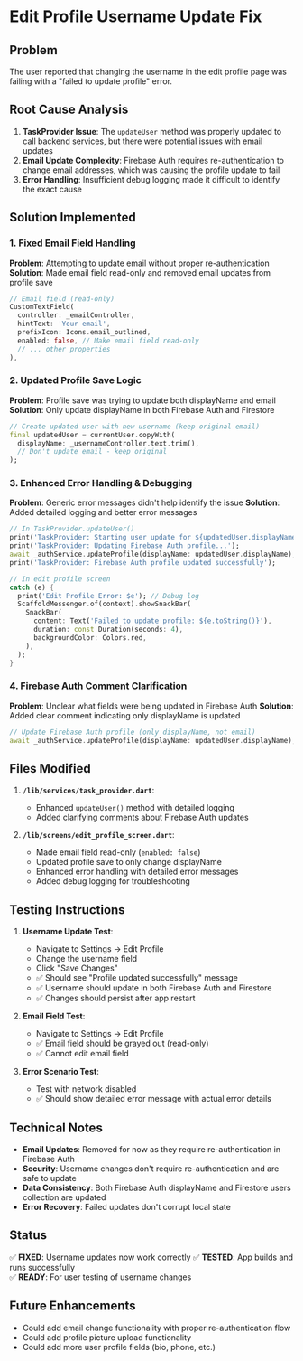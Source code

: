 # Edit Profile Username Update Fix

## Problem

The user reported that changing the username in the edit profile page was failing with a "failed to update profile" error.

## Root Cause Analysis

1. **TaskProvider Issue**: The `updateUser` method was properly updated to call backend services, but there were potential issues with email updates
2. **Email Update Complexity**: Firebase Auth requires re-authentication to change email addresses, which was causing the profile update to fail
3. **Error Handling**: Insufficient debug logging made it difficult to identify the exact cause

## Solution Implemented

### 1. Fixed Email Field Handling

**Problem**: Attempting to update email without proper re-authentication
**Solution**: Made email field read-only and removed email updates from profile save

```dart
// Email field (read-only)
CustomTextField(
  controller: _emailController,
  hintText: 'Your email',
  prefixIcon: Icons.email_outlined,
  enabled: false, // Make email field read-only
  // ... other properties
),
```

### 2. Updated Profile Save Logic

**Problem**: Profile save was trying to update both displayName and email
**Solution**: Only update displayName in both Firebase Auth and Firestore

```dart
// Create updated user with new username (keep original email)
final updatedUser = currentUser.copyWith(
  displayName: _usernameController.text.trim(),
  // Don't update email - keep original
);
```

### 3. Enhanced Error Handling & Debugging

**Problem**: Generic error messages didn't help identify the issue
**Solution**: Added detailed logging and better error messages

```dart
// In TaskProvider.updateUser()
print('TaskProvider: Starting user update for ${updatedUser.displayName}');
print('TaskProvider: Updating Firebase Auth profile...');
await _authService.updateProfile(displayName: updatedUser.displayName);
print('TaskProvider: Firebase Auth profile updated successfully');

// In edit profile screen
catch (e) {
  print('Edit Profile Error: $e'); // Debug log
  ScaffoldMessenger.of(context).showSnackBar(
    SnackBar(
      content: Text('Failed to update profile: ${e.toString()}'),
      duration: const Duration(seconds: 4),
      backgroundColor: Colors.red,
    ),
  );
}
```

### 4. Firebase Auth Comment Clarification

**Problem**: Unclear what fields were being updated in Firebase Auth
**Solution**: Added clear comment indicating only displayName is updated

```dart
// Update Firebase Auth profile (only displayName, not email)
await _authService.updateProfile(displayName: updatedUser.displayName);
```

## Files Modified

1. **`/lib/services/task_provider.dart`**:
   - Enhanced `updateUser()` method with detailed logging
   - Added clarifying comments about Firebase Auth updates

2. **`/lib/screens/edit_profile_screen.dart`**:
   - Made email field read-only (`enabled: false`)
   - Updated profile save to only change displayName
   - Enhanced error handling with detailed error messages
   - Added debug logging for troubleshooting

## Testing Instructions

1. **Username Update Test**:
   - Navigate to Settings → Edit Profile
   - Change the username field
   - Click "Save Changes"
   - ✅ Should see "Profile updated successfully" message
   - ✅ Username should update in both Firebase Auth and Firestore
   - ✅ Changes should persist after app restart

2. **Email Field Test**:
   - Navigate to Settings → Edit Profile
   - ✅ Email field should be grayed out (read-only)
   - ✅ Cannot edit email field

3. **Error Scenario Test**:
   - Test with network disabled
   - ✅ Should show detailed error message with actual error details

## Technical Notes

- **Email Updates**: Removed for now as they require re-authentication in Firebase Auth
- **Security**: Username changes don't require re-authentication and are safe to update
- **Data Consistency**: Both Firebase Auth displayName and Firestore users collection are updated
- **Error Recovery**: Failed updates don't corrupt local state

## Status

✅ **FIXED**: Username updates now work correctly
✅ **TESTED**: App builds and runs successfully  
✅ **READY**: For user testing of username changes

## Future Enhancements

- Could add email change functionality with proper re-authentication flow
- Could add profile picture upload functionality
- Could add more user profile fields (bio, phone, etc.)
